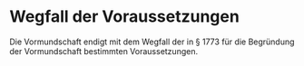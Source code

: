 # Wegfall der Voraussetzungen

Die Vormundschaft endigt mit dem Wegfall der in § 1773 für die Begründung der Vormundschaft bestimmten Voraussetzungen.